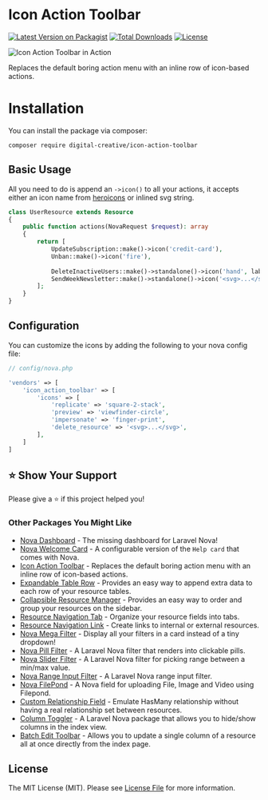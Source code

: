 # Icon Action Toolbar

[![Latest Version on Packagist](https://img.shields.io/packagist/v/digital-creative/icon-action-toolbar)](https://packagist.org/packages/digital-creative/icon-action-toolbar)
[![Total Downloads](https://img.shields.io/packagist/dt/digital-creative/icon-action-toolbar)](https://packagist.org/packages/digital-creative/icon-action-toolbar)
[![License](https://img.shields.io/packagist/l/digital-creative/icon-action-toolbar)](https://github.com/dcasia/icon-action-toolbar/blob/master/LICENSE)

<picture>
  <source media="(prefers-color-scheme: dark)" srcset="https://raw.githubusercontent.com/dcasia/icon-action-toolbar/main/screenshots/dark.png">
  <img alt="Icon Action Toolbar in Action" src="https://raw.githubusercontent.com/dcasia/icon-action-toolbar/main/screenshots/light.png">
</picture>

Replaces the default boring action menu with an inline row of icon-based actions. 

# Installation

You can install the package via composer:

```
composer require digital-creative/icon-action-toolbar
```

## Basic Usage

All you need to do is append an `->icon()` to all your actions, it accepts either an icon name from [heroicons](https://heroicons.com/) or inlined svg string.

```php
class UserResource extends Resource
{
    public function actions(NovaRequest $request): array
    {
        return [
            UpdateSubscription::make()->icon('credit-card'),
            Unban::make()->icon('fire'),
            
            DeleteInactiveUsers::make()->standalone()->icon('hand', label: 'Ban!'),
            SendWeekNewsletter::make()->standalone()->icon('<svg>...</svg>'),
        ];
    }
}
```

## Configuration

You can customize the icons by adding the following to your nova config file:

```php
// config/nova.php

'vendors' => [
    'icon_action_toolbar' => [
        'icons' => [
            'replicate' => 'square-2-stack',
            'preview' => 'viewfinder-circle',
            'impersonate' => 'finger-print',
            'delete_resource' => '<svg>...</svg>',
        ],
    ]
]
```

## ⭐️ Show Your Support

Please give a ⭐️ if this project helped you!

### Other Packages You Might Like

- [Nova Dashboard](https://github.com/dcasia/nova-dashboard) - The missing dashboard for Laravel Nova!
- [Nova Welcome Card](https://github.com/dcasia/nova-welcome-card) - A configurable version of the `Help card` that comes with Nova.
- [Icon Action Toolbar](https://github.com/dcasia/icon-action-toolbar) - Replaces the default boring action menu with an inline row of icon-based actions.
- [Expandable Table Row](https://github.com/dcasia/expandable-table-row) - Provides an easy way to append extra data to each row of your resource tables.
- [Collapsible Resource Manager](https://github.com/dcasia/collapsible-resource-manager) - Provides an easy way to order and group your resources on the sidebar.
- [Resource Navigation Tab](https://github.com/dcasia/resource-navigation-tab) - Organize your resource fields into tabs.
- [Resource Navigation Link](https://github.com/dcasia/resource-navigation-link) - Create links to internal or external resources.
- [Nova Mega Filter](https://github.com/dcasia/nova-mega-filter) - Display all your filters in a card instead of a tiny dropdown!
- [Nova Pill Filter](https://github.com/dcasia/nova-pill-filter) - A Laravel Nova filter that renders into clickable pills.
- [Nova Slider Filter](https://github.com/dcasia/nova-slider-filter) - A Laravel Nova filter for picking range between a min/max value.
- [Nova Range Input Filter](https://github.com/dcasia/nova-range-input-filter) - A Laravel Nova range input filter.
- [Nova FilePond](https://github.com/dcasia/nova-filepond) - A Nova field for uploading File, Image and Video using Filepond.
- [Custom Relationship Field](https://github.com/dcasia/custom-relationship-field) - Emulate HasMany relationship without having a real relationship set between resources.
- [Column Toggler](https://github.com/dcasia/column-toggler) - A Laravel Nova package that allows you to hide/show columns in the index view.
- [Batch Edit Toolbar](https://github.com/dcasia/batch-edit-toolbar) - Allows you to update a single column of a resource all at once directly from the index page.

## License

The MIT License (MIT). Please see [License File](https://raw.githubusercontent.com/dcasia/icon-action-toolbar/master/LICENSE) for more information.

